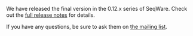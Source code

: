 We have released the final version in the 0.12.x series of SeqWare. Check out the [full release notes](/release-notes/) for details.

If you have any questions, be sure to ask them on [the mailing list](http://sourceforge.net/mail/?group_id=239239). 

